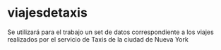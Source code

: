 # viajesdetaxis
Se utilizará para el trabajo un set de datos correspondiente a los viajes realizados por el servicio de Taxis de la ciudad de Nueva York

